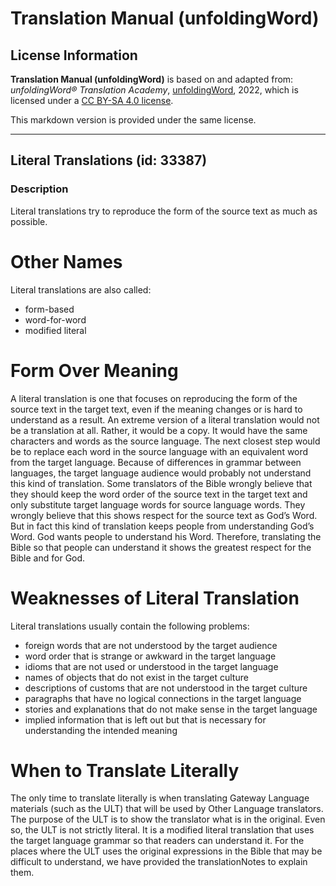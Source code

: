 # Translation Manual (unfoldingWord)

## License Information

**Translation Manual (unfoldingWord)** is based on and adapted from: _unfoldingWord® Translation Academy_, [unfoldingWord](https://unfoldingword.org/utw), 2022, which is licensed under a [CC BY-SA 4.0 license](https://creativecommons.org/licenses/by-sa/4.0/legalcode.en).

This markdown version is provided under the same license.



--------------------------------

## Literal Translations (id: 33387)

### Description

Literal translations try to reproduce the form of the source text as much as possible.

Other Names
===========

Literal translations are also called:

* form\-based
* word\-for\-word
* modified literal

Form Over Meaning
=================

A literal translation is one that focuses on reproducing the form of the source text in the target text, even if the meaning changes or is hard to understand as a result. An extreme version of a literal translation would not be a translation at all. Rather, it would be a copy. It would have the same characters and words as the source language. The next closest step would be to replace each word in the source language with an equivalent word from the target language. Because of differences in grammar between languages, the target language audience would probably not understand this kind of translation. Some translators of the Bible wrongly believe that they should keep the word order of the source text in the target text and only substitute target language words for source language words. They wrongly believe that this shows respect for the source text as God’s Word. But in fact this kind of translation keeps people from understanding God’s Word. God wants people to understand his Word. Therefore, translating the Bible so that people can understand it shows the greatest respect for the Bible and for God.

Weaknesses of Literal Translation
=================================

Literal translations usually contain the following problems:

* foreign words that are not understood by the target audience
* word order that is strange or awkward in the target language
* idioms that are not used or understood in the target language
* names of objects that do not exist in the target culture
* descriptions of customs that are not understood in the target culture
* paragraphs that have no logical connections in the target language
* stories and explanations that do not make sense in the target language
* implied information that is left out but that is necessary for understanding the intended meaning

When to Translate Literally
===========================

The only time to translate literally is when translating Gateway Language materials (such as the ULT) that will be used by Other Language translators. The purpose of the ULT is to show the translator what is in the original. Even so, the ULT is not strictly literal. It is a modified literal translation that uses the target language grammar so that readers can understand it. For the places where the ULT uses the original expressions in the Bible that may be difficult to understand, we have provided the translationNotes to explain them.


